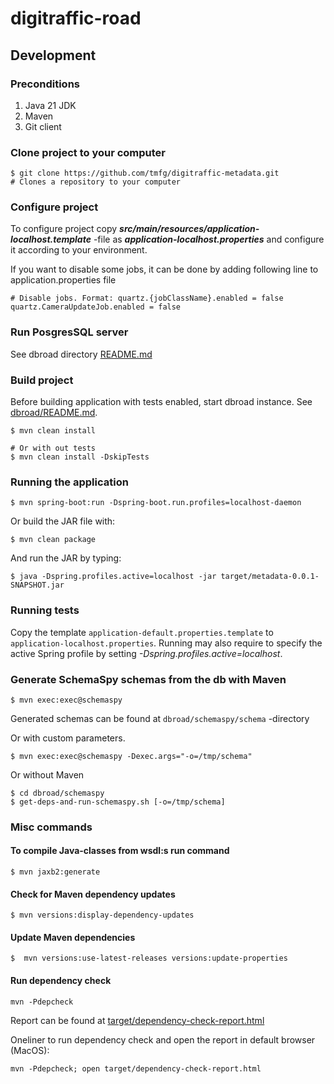 # digitraffic-road

## Development

### Preconditions
1. Java 21 JDK
2. Maven
3. Git client

### Clone project to your computer

    $ git clone https://github.com/tmfg/digitraffic-metadata.git
    # Clones a repository to your computer

### Configure project

To configure project copy ***src/main/resources/application-localhost.template*** -file
as ***application-localhost.properties*** and configure it according to your environment.

If you want to disable some jobs, it can be done by adding following line to application.properties file

    # Disable jobs. Format: quartz.{jobClassName}.enabled = false
    quartz.CameraUpdateJob.enabled = false

### Run PosgresSQL server

See dbroad directory [README.md](dbroad/README.md)

### Build project

Before building application with tests enabled, start dbroad instance.
See [dbroad/README.md](dbroad/README.md).

    $ mvn clean install

    # Or with out tests
    $ mvn clean install -DskipTests

### Running the application

    $ mvn spring-boot:run -Dspring-boot.run.profiles=localhost-daemon

Or build the JAR file with:

    $ mvn clean package

 And run the JAR by typing:

    $ java -Dspring.profiles.active=localhost -jar target/metadata-0.0.1-SNAPSHOT.jar

### Running tests


Copy the template `application-default.properties.template` to `application-localhost.properties`.
Running may also require to specify the active Spring profile by setting _-Dspring.profiles.active=localhost_.

### Generate SchemaSpy schemas from the db with Maven

    $ mvn exec:exec@schemaspy

Generated schemas can be found at `dbroad/schemaspy/schema` -directory

Or with custom parameters.

    $ mvn exec:exec@schemaspy -Dexec.args="-o=/tmp/schema"

Or without Maven

    $ cd dbroad/schemaspy
    $ get-deps-and-run-schemaspy.sh [-o=/tmp/schema]

### Misc commands

#### To compile Java-classes from wsdl:s run command

    $ mvn jaxb2:generate

#### Check for Maven dependency updates

    $ mvn versions:display-dependency-updates

#### Update Maven dependencies

    $  mvn versions:use-latest-releases versions:update-properties

#### Run dependency check

    mvn -Pdepcheck

Report can be found at  [target/dependency-check-report.html](target/dependency-check-report.html)

Oneliner to run dependency check and open the report in default browser (MacOS):

    mvn -Pdepcheck; open target/dependency-check-report.html

